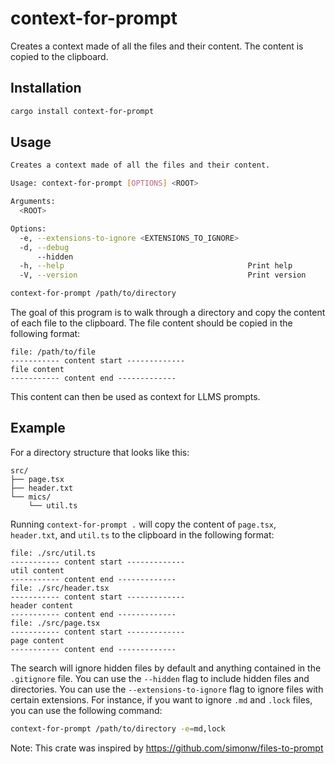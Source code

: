 # context-for-prompt

Creates a context made of all the files and their content. The content is copied to the clipboard.

## Installation

```sh
cargo install context-for-prompt
```

## Usage

```sh
Creates a context made of all the files and their content.

Usage: context-for-prompt [OPTIONS] <ROOT>

Arguments:
  <ROOT>  

Options:
  -e, --extensions-to-ignore <EXTENSIONS_TO_IGNORE>  
  -d, --debug                                        
      --hidden                                       
  -h, --help                                         Print help
  -V, --version                                      Print version
```

```sh
context-for-prompt /path/to/directory
```
The goal of this program is to walk through a directory and copy the content of each file to the clipboard. The file content should be copied in the following format:

```
file: /path/to/file
----------- content start -------------
file content
----------- content end -------------
```

This content can then be used as context for LLMS prompts.

## Example

For a directory structure that looks like this:

```
src/
├── page.tsx
├── header.txt
└── mics/
    └── util.ts
```
Running `context-for-prompt .` will copy the content of `page.tsx`, `header.txt`, and `util.ts` to the clipboard in the following format:

```
file: ./src/util.ts
----------- content start -------------
util content
----------- content end -------------
file: ./src/header.tsx
----------- content start -------------
header content
----------- content end -------------
file: ./src/page.tsx
----------- content start -------------
page content
----------- content end -------------
```




The search will ignore hidden files by default and anything contained in the `.gitignore` file. You can use the `--hidden` flag to include hidden files and directories. You can use the `--extensions-to-ignore` flag to ignore files with certain extensions. For instance, if you want to ignore `.md` and `.lock` files, you can use the following command:

```sh
context-for-prompt /path/to/directory -e=md,lock 
``` 

Note: This crate was inspired by https://github.com/simonw/files-to-prompt
